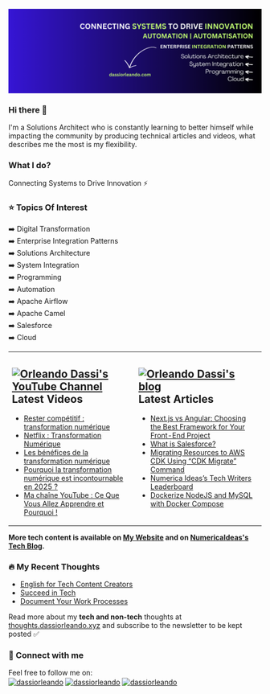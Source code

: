 <a href="https://dassiorleando.com" target="blank"><img align="center" src="my-github-banner.png" alt="Orléando Dassi's Banner" /></a>

### Hi there 👋
I'm a Solutions Architect who is constantly learning to better himself while impacting the community by producing technical articles and videos, what describes me the most is my flexibility.

### What I do?
Connecting Systems to Drive Innovation ⚡️

### ⭐ Topics Of Interest
➡️ Digital Transformation <br/>
➡️ Enterprise Integration Patterns <br/>
➡️ Solutions Architecture <br/>
➡️ System Integration <br/>
➡️ Programming <br/>
➡️ Automation <br/>
➡️ Apache Airflow <br/>
➡️ Apache Camel <br/>
➡️ Salesforce <br/>
➡️ Cloud <br/>

<!--
**dassiorleando/dassiorleando** is a ✨ _special_ ✨ repository because its `README.md` (this file) appears on your GitHub profile.

Here are some ideas to get you started:

- 🔭 I’m currently working on ...
- 🌱 I’m currently learning ...
- 👯 I’m looking to collaborate on ...
- 🤔 I’m looking for help with ...
- 💬 Ask me about ...
- 📫 How to reach me: ...
- 😄 Pronouns: ...
- ⚡ Fun fact: ...
-->

<table><tr><td valign="top" width="50%">

## <a href="https://www.youtube.com/@dassiorleando"><img src="https://raw.githubusercontent.com/rahuldkjain/github-profile-readme-generator/master/src/images/icons/Social/youtube.svg" title="Orleando Dassi's YouTube Channel" alt="Orleando Dassi's YouTube Channel" width="30"/> </a>   Latest Videos
 
<!-- YOUTUBE-VIDEOS-LIST:START -->
- [Rester compétitif : transformation numérique](https://www.youtube.com/watch?v=i_CQVCcNU0w)
- [Netflix : Transformation Numérique](https://www.youtube.com/watch?v=xFdC2d3pmLU)
- [Les bénéfices de la transformation numérique](https://www.youtube.com/watch?v=aUrqhFW5hrE)
- [Pourquoi la transformation numérique est incontournable en 2025 ?](https://www.youtube.com/watch?v=WzUHkFfN1y4)
- [Ma chaîne YouTube : Ce Que Vous Allez Apprendre et Pourquoi !](https://www.youtube.com/watch?v=SaBONIbfXqo)
<!-- YOUTUBE-VIDEOS-LIST:END -->
 
</td><td valign="top" width="50%">

## <a href="https://dassiorleando.com/blog/"><img src="https://avatars.githubusercontent.com/u/84835921?s=48&v=4" title="Orleando Dassi's blog" alt="Orleando Dassi's blog" width="25"/></a>   Latest Articles
<!-- TECH-POSTS-LIST:START -->
- [Next.js vs Angular: Choosing the Best Framework for Your Front-End Project](https://numericaideas.com/blog/next-js-vs-angular-choosing-the-best-framework-for-your-front-end-project/)
- [What is Salesforce?](https://numericaideas.com/blog/what-is-salesforce/)
- [Migrating Resources to AWS CDK Using “CDK Migrate” Command](https://numericaideas.com/blog/aws-cdk-migrate/)
- [Numerica Ideas’s Tech Writers Leaderboard](https://numericaideas.com/blog/tech-writers-leaderboard/)
- [Dockerize NodeJS and MySQL with Docker Compose](https://numericaideas.com/blog/docker-compose-nodejs-mysql/)
<!-- TECH-POSTS-LIST:END -->

</td></tr></table>

**More tech content is available on [My Website](https://dassiorleando.com/blog/) and on [NumericaIdeas's Tech Blog](https://numericaideas.com/blog).**

### 🔥 My Recent Thoughts
<!-- MY-THOUGHTS-LIST:START -->
- [English for Tech Content Creators](https://thoughts.dassiorleando.xyz/english-tech-content-creators/)
- [Succeed in Tech](https://thoughts.dassiorleando.xyz/succeed-in-tech/)
- [Document Your Work Processes](https://thoughts.dassiorleando.xyz/document-your-work-processes/)
<!-- MY-THOUGHTS-LIST:END -->

Read more about my **tech and non-tech** thoughts at [thoughts.dassiorleando.xyz](https://thoughts.dassiorleando.xyz) and subscribe to the newsletter to be kept posted ✅

### 👥 Connect with me
Feel free to follow me on: <br/>
<a href="https://twitter.com/dassiorleando" target="blank"><img align="center" src="https://raw.githubusercontent.com/rahuldkjain/github-profile-readme-generator/master/src/images/icons/Social/twitter.svg" alt="dassiorleando" height="30" width="40" /></a>
<a href="https://www.linkedin.com/in/dassi-orleando-257b04ab" target="blank"><img align="center" src="https://raw.githubusercontent.com/rahuldkjain/github-profile-readme-generator/master/src/images/icons/Social/linked-in-alt.svg" alt="dassiorleando" height="30" width="40" /></a>
<a href="https://stackoverflow.com/users/4004167" target="blank"><img align="center" src="https://raw.githubusercontent.com/rahuldkjain/github-profile-readme-generator/master/src/images/icons/Social/stack-overflow.svg" alt="dassiorleando" height="30" width="40" /></a>
